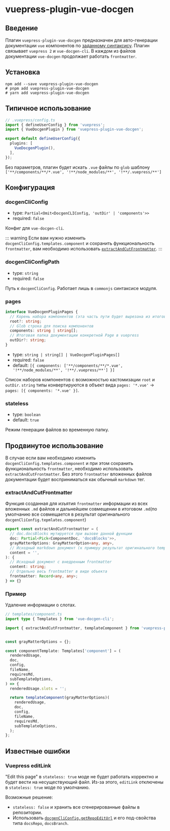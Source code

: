 # vuepress-plugin-vue-docgen

## Введение

Плагин `vuepress-plugin-vue-docgen` предназначен для авто-генерации документации `vue` компонентов по [заданному синтаксису](https://vue-styleguidist.github.io/docs/Documenting.html).
Плагин связывает `vuepress 2` и `vue-docgen-cli`.
В каждом из файлов документации `vue-docgen` продолжает работать `frontmatter`.

## Установка

```shell
npm add --save vuepress-plugin-vue-docgen
# pnpm add vuepress-plugin-vue-docgen
# yarn add vuepress-plugin-vue-docgen
```

## Типичное использование

```ts
// .vuepress/config.ts
import { defineUserConfig } from 'vuepress';
import { VueDocgenPlugin } from 'vuepress-plugin-vue-docgen';

export default defineUserConfig({
  plugins: [
    VueDocgenPlugin(),
  ],
});
```

Без параметров, плагин будет искать `.vue` файлы по `glob` шаблону `['**/components/**/*.vue', '!**/node_modules/**', '!**/.vuepress/**']`

## Конфигурация

### docgenCliConfig

- type: `Partial<Omit<DocgenCLIConfig, 'outDir' | 'components'>>`
- required: `false`

Конфиг для `vue-docgen-cli`.

::: warning
Если вам нужно изменить `docgenCliConfig.templates.component` и сохранить функциональность `frontmatter`, вам необходимо использовать [`extractAndCutFrontmatter`](#продвинутое-использование).
:::

### docgenCliConfigPath

- type: `string`
- required: `false`

Путь к `docgenCliConfig`. Работает лишь в `commonjs` синтаксисе модуля.

### pages

```ts
interface VueDocgenPluginPages {
  // Корень набора компонентов (эта часть пути будет вырезана из итогового url)
  root?: string;
  // Glob строка для поиска компонентов
  components: string | string[];
  // Итоговая папка документации конкретной Page в vuepress
  outDir?: string;
}
```

- type: `string | string[] | VueDocgenPluginPages[]`
- required: `false`
- default: `[{ components: ['**/components/**/*.vue', '!**/node_modules/**', '!**/.vuepress/**'] }]`

Список наборов компонентов с возможностью кастомизации `root` и `outDir`. `string` типы конвертируются в объект вида `pages: '*.vue'` -> `pages: [{ components: '*.vue' }]`.

### stateless

- type: `boolean`
- default: `true`

Режим генерации файлов во временную папку.

## Продвинутое использование

В случае если вам необходимо изменить `docgenCliConfig.templates.component` и при этом сохранить функциональность `frontmatter`, необходимо использовать `extractAndCutFrontmatter`.
Без этого `frontmatter` вложенных файлов документации будет восприниматься как обычный `markdown` тег.

### extractAndCutFrontmatter

Функция созданная для изъятия `frontmatter` информации из всех вложенных `.md` файлов и дальнейшем совмещении в итоговом `.md`(по умолчанию все совмещается в результат оригинального `docgenCliConfig.tepmlates.component`)

```ts
export const extractAndCutFrontmatter = (
  // doc.docsBlocks мутируется при вызове данной функции
  doc: Partial<Pick<ComponentDoc, 'docsBlocks'>>,
  grayMatterOptions: GrayMatterOption<any, any>,
  // Исходный markdown документ (к примеру результат оригинального templates.component)
  content = '',
): {
  // Исходный документ с внедренным frontmatter
  content: string;
  // Отдельно весь frontmatter в виде объекта
  frontmatter: Record<any, any>;
} => {}
```

### Пример

Удаление информации о слотах.

```ts
// templates/component.ts
import type { Templates } from 'vue-docgen-cli';

import { extractAndCutFrontmatter, templateComponent } from 'vuepress-plugin-vue-docgen';


const grayMatterOptions = {};

const componentTemplate: Templates['component'] = (
  renderedUsage,
  doc,
  config,
  fileName,
  requiresMd,
  subTemplateOptions,
) => {
  renderedUsage.slots = '';

  return templateComponent(grayMatterOptions)(
    renderedUsage,
    doc,
    config,
    fileName,
    requiresMd,
    subTemplateOptions,
  );
};
```

## Известные ошибки

### Vuepress editLink

"Edit this page" в `stateless: true` моде не будет работать корректно и будет вести на несуществующий файл.
Из-за этого, `editLink` отключены в `stateless: true` моде по умолчанию.

Возможные решение:
- `stateless: false` и хранить все сгенерированные файлы в репозитории.
- Использовать [`docgenCliConfig.getRepoEditUrl`](https://github.com/vue-styleguidist/vue-styleguidist/tree/dev/packages/vue-docgen-cli#getrepoediturl) и его под-свойства типа `docsRepo`, `docsBranch`.
